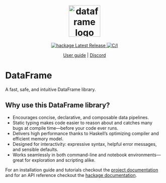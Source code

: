 <h1 align="center">
  <a href="https://dataframe.readthedocs.io/en/latest/">
    <img width="100" height="100" src="https://raw.githubusercontent.com/mchav/dataframe/master/docs/_static/haskell-logo.svg" alt="dataframe logo">
  </a>
</h1>

<div align="center">
  <a href="https://hackage.haskell.org/package/dataframe">
    <img src="https://img.shields.io/hackage/v/dataframe" alt="hackage Latest Release"/>
  </a>
  <a href="https://github.com/mchav/dataframe/actions/workflows/haskel-ci.yml">
    <img src="https://github.com/mchav/dataframe/actions/workflows/haskell-ci.yml/badge.svg" alt="C/I"/>
  </a>
</div>

<p align="center">
  <a href="https://dataframe.readthedocs.io/en/latest/">User guide</a>
  |
  <a href="https://discord.gg/XJE5wKT2kb">Discord</a>
</p>

# DataFrame

A fast, safe, and intuitive DataFrame library.

## Why use this DataFrame library?

* Encourages concise, declarative, and composable data pipelines.
* Static typing makes code easier to reason about and catches many bugs at compile time—before your code ever runs.
* Delivers high performance thanks to Haskell’s optimizing compiler and efficient memory model.
* Designed for interactivity: expressive syntax, helpful error messages, and sensible defaults.
* Works seamlessly in both command-line and notebook environments—great for exploration and scripting alike.

For an installation guide and tutorials checkout the [project documentation](https://dataframe.readthedocs.io/) and for an API reference checkout the [hackage documentation](https://hackage-content.haskell.org/package/dataframe-0.3.3.5/docs/DataFrame.html).
